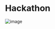 # Hackathon

![image](https://user-images.githubusercontent.com/73343230/132094854-6d04fde6-1086-451a-a5b4-ee5acaa77679.png)


